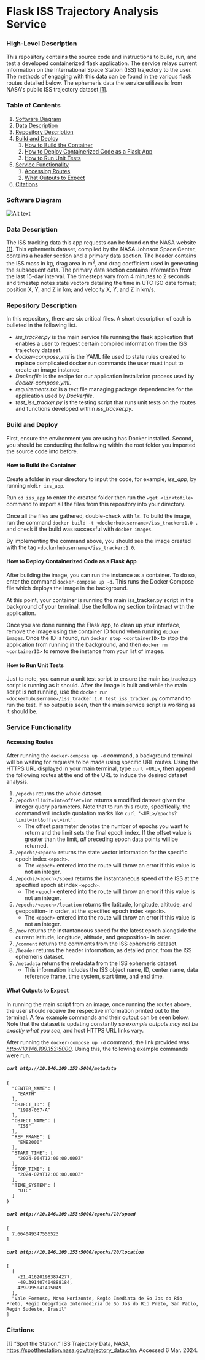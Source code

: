 # Flask ISS Trajectory Analysis Service

### High-Level Description
This repository contains the source code and instructions to build, run, and test a developed containerized flask application. The service relays current information on the International Space Station (ISS) trajectory to the user. The methods of engaging with this data can be found in the various flask routes detailed below. The ephemeris data the service utilizes is from NASA's public ISS trajectory dataset [[1]](#citations). 

### Table of Contents
1. [Software Diagram](#software-diagram)
3. [Data Description](#data-description)
4. [Repository Description](#repository-description)
5. [Build and Deploy](#build-and-deploy)
   1. [How to Build the Container](#how-to-build-the-container)
   2. [How to Deploy Containerized Code as a Flask App](#how-to-deploy-containerized-code-as-a-flask-app)
   3. [How to Run Unit Tests](#how-to-run-unit-tests)
6. [Service Functionality](#service-functionality)
   1. [Accessing Routes](#accessing-routes)
   2. [What Outputs to Expect](#what-outputs-to-expect)
7. [Citations](#citations)

### Software Diagram
![Alt text](https://github.com/AaronPandian/iss-tracker-service/blob/main/diagram.png)

### Data Description
The ISS tracking data this app requests can be found on the NASA website [[1]](#citations). This ephemeris dataset, compiled by the NASA Johnson Space Center, contains a header section and a primary data section. The header contains the ISS mass in kg, drag area in m<sup>2</sup>, and drag coefficient used in generating the subsequent data. The primary data section contains information from the last 15-day interval. The timesteps vary from 4 minutes to 2 seconds and timestep notes state vectors detailing the time in UTC ISO date format; position X, Y, and Z in km; and velocity X, Y, and Z in km/s.

### Repository Description
In this repository, there are six critical files. A short description of each is bulleted in the following list. 
* _iss_tracker.py_ is the main service file running the flask application that enables a user to request certain compiled information from the ISS trajectory dataset.
* _docker-compose.yml_ is the YAML file used to state rules created to **replace** complicated docker run commands the user must input to create an image instance. 
* _Dockerfile_ is the recipe for our application installation process used by _docker-compose.yml_. 
* _requirements.txt_ is a text file managing package dependencies for the application used by _Dockerfile_. 
* _test_iss_tracker.py_ is the testing script that runs unit tests on the routes and functions developed within _iss_tracker.py_.

### Build and Deploy
First, ensure the environment you are using has Docker installed. Second, you should be conducting the following within the root folder you imported the source code into before.
#### How to Build the Container
Create a folder in your directory to input the code, for example, _iss_app_, by running `mkdir iss_app`.

Run `cd iss_app` to enter the created folder then run the `wget <linktofile>` command to import all the files from this repository into your directory. 

Once all the files are gathered, double-check with `ls`. To build the image, run the command `docker build -t <dockerhubusername>/iss_tracker:1.0 .` and check if the build was successful with `docker images`.

By implementing the command above, you should see the image created with the tag `<dockerhubusername>/iss_tracker:1.0`.

#### How to Deploy Containerized Code as a Flask App
After building the image, you can run the instance as a container. To do so, enter the command `docker-compose up -d`. This runs the Docker Compose file which deploys the image in the background.  

At this point, your container is running the main iss_tracker.py script in the background of your terminal. Use the following section to interact with the application. 

Once you are done running the Flask app, to clean up your interface, remove the image using the container ID found when running `docker images`. Once the ID is found, run `docker stop <containerID>` to stop the application from running in the background, and then `docker rm <containerID>` to remove the instance from your list of images.

#### How to Run Unit Tests
Just to note, you can run a unit test script to ensure the main iss_tracker.py script is running as it should. After the image is built and while the main script is not running, use the `docker run <dockerhubusername>/iss_tracker:1.0 test_iss_tracker.py` command to run the test. If no output is seen, then the main service script is working as it should be.  

### Service Functionality
#### Accessing Routes
After running the `docker-compose up -d` command, a background terminal will be waiting for requests to be made using specific URL routes. Using the HTTPS URL displayed in your main terminal, type `curl <URL>`, then append the following routes at the end of the URL to induce the desired dataset analysis. 

1. `/epochs` returns the whole dataset.
2. `/epochs?limit=int&offset=int` returns a modified dataset given the integer query parameters. Note that to run this route, specifically, the command will include quotation marks like `curl '<URL>/epochs?limit=int&offset=int'`.
     * The offset parameter denotes the number of epochs you want to return and the limit sets the final epoch index. If the offset value is greater than the limit, _all_ preceding epoch data points will be returned. 
3. `/epochs/<epoch>` returns the state vector information for the specific epoch index `<epoch>`.
     * The `<epoch>` entered into the route will throw an error if this value is not an integer.
4. `/epochs/<epoch>/speed` returns the instantaneous speed of the ISS at the specified epoch at index `<epoch>`.
     * The `<epoch>` entered into the route will throw an error if this value is not an integer.
5. `/epochs/<epoch>/location` returns the latitude, longitude, altitude, and geoposition- in order, at the specified epoch index `<epoch>`.
     * The `<epoch>` entered into the route will throw an error if this value is not an integer.
6. `/now` returns the instantaneous speed for the latest epoch alongside the current latitude, longitude, altitude, and geoposition- in order.
7. `/comment` returns the comments from the ISS ephemeris dataset.
8. `/header` returns the header information, as detailed prior, from the ISS ephemeris dataset.
9. `/metadata` returns the metadata from the ISS ephemeris dataset.
     * This information includes the ISS object name, ID, center name, data reference frame, time system, start time, and end time. 

#### What Outputs to Expect
In running the main script from an image, once running the routes above, the user should receive the respective information printed out to the terminal. A few example commands and their output can be seen below. Note that the dataset is updating constantly so _example outputs may not be exactly what you see_, and host HTTPS URL links vary. 

After running the `docker-compose up -d` command, the link provided was _http://10.146.109.153:5000_. Using this, the following example commands were run. 

##### `curl http://10.146.109.153:5000/metadata`
```
{
  "CENTER_NAME": [
    "EARTH"
  ],
  "OBJECT_ID": [
    "1998-067-A"
  ],
  "OBJECT_NAME": [
    "ISS"
  ],
  "REF_FRAME": [
    "EME2000"
  ],
  "START_TIME": [
    "2024-064T12:00:00.000Z"
  ],
  "STOP_TIME": [
    "2024-079T12:00:00.000Z"
  ],
  "TIME_SYSTEM": [
    "UTC"
  ]
}
```

##### `curl http://10.146.109.153:5000/epochs/10/speed`
```
[
  7.664049347556523
]
```

##### `curl http://10.146.109.153:5000/epochs/20/location`
```
[
  [
    -21.416201983874277,
    -49.391407404888184,
    429.995041495049
  ],
  "Vale Formoso, Novo Horizonte, Regio Imediata de So Jos do Rio Preto, Regio Geogrfica Intermediria de So Jos do Rio Preto, San Pablo, Regin Sudeste, Brasil"
]
```

### Citations
<a id="1">[1]</a>
“Spot the Station.” ISS Trajectory Data, NASA, https://spotthestation.nasa.gov/trajectory_data.cfm. Accessed 6 Mar. 2024. 
